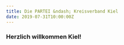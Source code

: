 ```yaml
---
title: Die PARTEI &ndash; Kreisverband Kiel
date: 2019-07-31T10:00:00Z
---
```

### Herzlich willkommen Kiel!